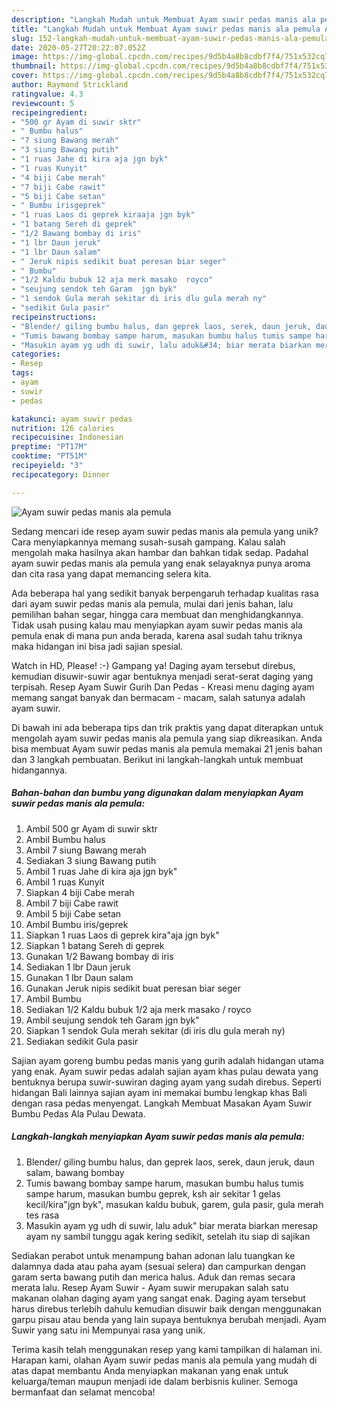```yaml
---
description: "Langkah Mudah untuk Membuat Ayam suwir pedas manis ala pemula Anti Gagal"
title: "Langkah Mudah untuk Membuat Ayam suwir pedas manis ala pemula Anti Gagal"
slug: 152-langkah-mudah-untuk-membuat-ayam-suwir-pedas-manis-ala-pemula-anti-gagal
date: 2020-05-27T20:22:07.052Z
image: https://img-global.cpcdn.com/recipes/9d5b4a8b8cdbf7f4/751x532cq70/ayam-suwir-pedas-manis-ala-pemula-foto-resep-utama.jpg
thumbnail: https://img-global.cpcdn.com/recipes/9d5b4a8b8cdbf7f4/751x532cq70/ayam-suwir-pedas-manis-ala-pemula-foto-resep-utama.jpg
cover: https://img-global.cpcdn.com/recipes/9d5b4a8b8cdbf7f4/751x532cq70/ayam-suwir-pedas-manis-ala-pemula-foto-resep-utama.jpg
author: Raymond Strickland
ratingvalue: 4.3
reviewcount: 5
recipeingredient:
- "500 gr Ayam di suwir sktr"
- " Bumbu halus"
- "7 siung Bawang merah"
- "3 siung Bawang putih"
- "1 ruas Jahe di kira aja jgn byk"
- "1 ruas Kunyit"
- "4 biji Cabe merah"
- "7 biji Cabe rawit"
- "5 biji Cabe setan"
- " Bumbu irisgeprek"
- "1 ruas Laos di geprek kiraaja jgn byk"
- "1 batang Sereh di geprek"
- "1/2 Bawang bombay di iris"
- "1 lbr Daun jeruk"
- "1 lbr Daun salam"
- " Jeruk nipis sedikit buat peresan biar seger"
- " Bumbu"
- "1/2 Kaldu bubuk 12 aja merk masako  royco"
- "seujung sendok teh Garam  jgn byk"
- "1 sendok Gula merah sekitar di iris dlu gula merah ny"
- "sedikit Gula pasir"
recipeinstructions:
- "Blender/ giling bumbu halus, dan geprek laos, serek, daun jeruk, daun salam, bawang bombay"
- "Tumis bawang bombay sampe harum, masukan bumbu halus tumis sampe harum, masukan bumbu geprek, ksh air sekitar 1 gelas kecil/kira&#34;jgn byk&#34;, masukan kaldu bubuk, garem, gula pasir, gula merah tes rasa"
- "Masukin ayam yg udh di suwir, lalu aduk&#34; biar merata biarkan meresap ayam ny sambil tunggu agak kering sedikit, setelah itu siap di sajikan"
categories:
- Resep
tags:
- ayam
- suwir
- pedas

katakunci: ayam suwir pedas 
nutrition: 126 calories
recipecuisine: Indonesian
preptime: "PT17M"
cooktime: "PT51M"
recipeyield: "3"
recipecategory: Dinner

---
```



![Ayam suwir pedas manis ala pemula](https://img-global.cpcdn.com/recipes/9d5b4a8b8cdbf7f4/751x532cq70/ayam-suwir-pedas-manis-ala-pemula-foto-resep-utama.jpg)

Sedang mencari ide resep ayam suwir pedas manis ala pemula yang unik? Cara menyiapkannya memang susah-susah gampang. Kalau salah mengolah maka hasilnya akan hambar dan bahkan tidak sedap. Padahal ayam suwir pedas manis ala pemula yang enak selayaknya punya aroma dan cita rasa yang dapat memancing selera kita.

Ada beberapa hal yang sedikit banyak berpengaruh terhadap kualitas rasa dari ayam suwir pedas manis ala pemula, mulai dari jenis bahan, lalu pemilihan bahan segar, hingga cara membuat dan menghidangkannya. Tidak usah pusing kalau mau menyiapkan ayam suwir pedas manis ala pemula enak di mana pun anda berada, karena asal sudah tahu triknya maka hidangan ini bisa jadi sajian spesial.

Watch in HD, Please! :-) Gampang ya! Daging ayam tersebut direbus, kemudian disuwir-suwir agar bentuknya menjadi serat-serat daging yang terpisah. Resep Ayam Suwir Gurih Dan Pedas - Kreasi menu daging ayam memang sangat banyak dan bermacam - macam, salah satunya adalah ayam suwir.


Di bawah ini ada beberapa tips dan trik praktis yang dapat diterapkan untuk mengolah ayam suwir pedas manis ala pemula yang siap dikreasikan. Anda bisa membuat Ayam suwir pedas manis ala pemula memakai 21 jenis bahan dan 3 langkah pembuatan. Berikut ini langkah-langkah untuk membuat hidangannya.

<!--inarticleads1-->

##### Bahan-bahan dan bumbu yang digunakan dalam menyiapkan Ayam suwir pedas manis ala pemula:

1. Ambil 500 gr Ayam di suwir sktr
1. Ambil  Bumbu halus
1. Ambil 7 siung Bawang merah
1. Sediakan 3 siung Bawang putih
1. Ambil 1 ruas Jahe di kira aja jgn byk&#34;
1. Ambil 1 ruas Kunyit
1. Siapkan 4 biji Cabe merah
1. Ambil 7 biji Cabe rawit
1. Ambil 5 biji Cabe setan
1. Ambil  Bumbu iris/geprek
1. Siapkan 1 ruas Laos di geprek kira&#34;aja jgn byk&#34;
1. Siapkan 1 batang Sereh di geprek
1. Gunakan 1/2 Bawang bombay di iris
1. Sediakan 1 lbr Daun jeruk
1. Gunakan 1 lbr Daun salam
1. Gunakan  Jeruk nipis sedikit buat peresan biar seger
1. Ambil  Bumbu
1. Sediakan 1/2 Kaldu bubuk 1/2 aja merk masako / royco
1. Ambil seujung sendok teh Garam  jgn byk&#34;
1. Siapkan 1 sendok Gula merah sekitar (di iris dlu gula merah ny)
1. Sediakan sedikit Gula pasir


Sajian ayam goreng bumbu pedas manis yang gurih adalah hidangan utama yang enak. Ayam suwir pedas adalah sajian ayam khas pulau dewata yang bentuknya berupa suwir-suwiran daging ayam yang sudah direbus. Seperti hidangan Bali lainnya sajian ayam ini memakai bumbu lengkap khas Bali dengan rasa pedas menyengat. Langkah Membuat Masakan Ayam Suwir Bumbu Pedas Ala Pulau Dewata. 

<!--inarticleads2-->

##### Langkah-langkah menyiapkan Ayam suwir pedas manis ala pemula:

1. Blender/ giling bumbu halus, dan geprek laos, serek, daun jeruk, daun salam, bawang bombay
1. Tumis bawang bombay sampe harum, masukan bumbu halus tumis sampe harum, masukan bumbu geprek, ksh air sekitar 1 gelas kecil/kira&#34;jgn byk&#34;, masukan kaldu bubuk, garem, gula pasir, gula merah tes rasa
1. Masukin ayam yg udh di suwir, lalu aduk&#34; biar merata biarkan meresap ayam ny sambil tunggu agak kering sedikit, setelah itu siap di sajikan


Sediakan perabot untuk menampung bahan adonan lalu tuangkan ke dalamnya dada atau paha ayam (sesuai selera) dan campurkan dengan garam serta bawang putih dan merica halus. Aduk dan remas secara merata lalu. Resep Ayam Suwir - Ayam suwir merupakan salah satu makanan olahan daging ayam yang sangat enak. Daging ayam tersebut harus direbus terlebih dahulu kemudian disuwir baik dengan menggunakan garpu pisau atau benda yang lain supaya bentuknya berubah menjadi. Ayam Suwir yang satu ini Mempunyai rasa yang unik. 

Terima kasih telah menggunakan resep yang kami tampilkan di halaman ini. Harapan kami, olahan Ayam suwir pedas manis ala pemula yang mudah di atas dapat membantu Anda menyiapkan makanan yang enak untuk keluarga/teman maupun menjadi ide dalam berbisnis kuliner. Semoga bermanfaat dan selamat mencoba!
